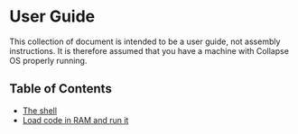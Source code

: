 # User Guide

This collection of document is intended to be a user guide, not assembly
instructions. It is therefore assumed that you have a machine with Collapse OS
properly running.

## Table of Contents

* [The shell](shell.md)
* [Load code in RAM and run it](load-run-code.md)
